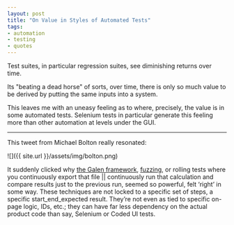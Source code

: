 ```yaml
---
layout: post
title: "On Value in Styles of Automated Tests"
tags:
- automation
- testing
- quotes
---
```



Test suites, in particular regression suites, see diminishing returns over time.

Its "beating a dead horse" of sorts, over time, there is only so much value to be derived by putting the same inputs into a system.

This leaves me with an uneasy feeling as to where, precisely, the value is in some automated tests. Selenium tests in particular generate this feeling more than other automation at levels under the GUI.

- - - -

This tweet from Michael Bolton really resonated:

![]({{ site.url }}/assets/img/bolton.png)

It suddenly clicked why [the Galen framework](http://galenframework.com/), [fuzzing](https://en.wikipedia.org/wiki/Fuzz_testing), or rolling tests where you continuously export that file &#124;&#124; continuously run that calculation and compare results just to the previous run, seemed so powerful, felt ‘right’ in some way. These techniques are not locked to a specific set of steps, a specific start_end_expected result. They’re not even as tied to specific on-page logic, IDs, etc.; they can have far less dependency on the actual product code than say, Selenium or Coded UI tests.
